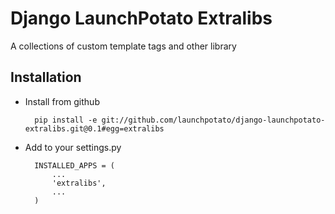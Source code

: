 # Django LaunchPotato Extralibs
A collections of custom template tags and other library

## Installation

- Install from github

		pip install -e git://github.com/launchpotato/django-launchpotato-extralibs.git@0.1#egg=extralibs

- Add to your settings.py 

		INSTALLED_APPS = (
		    ...
		    'extralibs',
		    ...
		)
		
